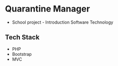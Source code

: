 # Quarantine Manager
- School project - Introduction Software Technology
## Tech Stack
- PHP
- Bootstrap
- MVC
